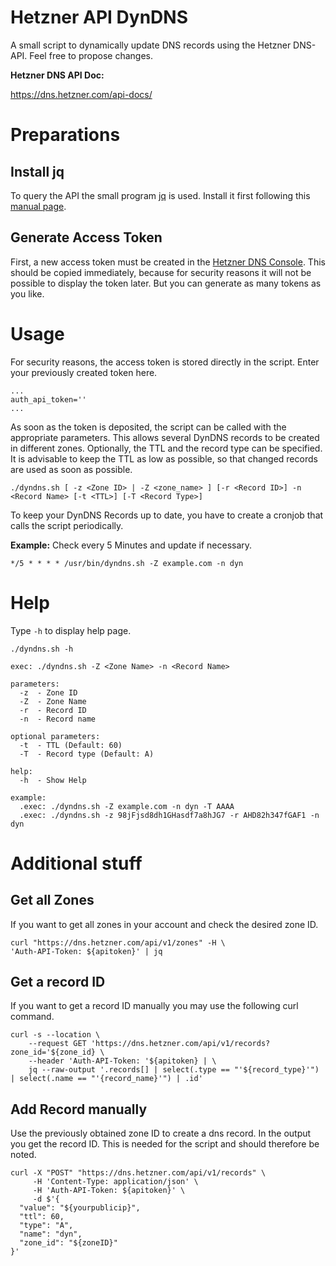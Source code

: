 # Hetzner API DynDNS

A small script to dynamically update DNS records using the Hetzner DNS-API. Feel free to propose changes.

**Hetzner DNS API Doc:**

https://dns.hetzner.com/api-docs/

# Preparations

## Install jq
To query the API the small program [jq](https://stedolan.github.io/jq/) is used. Install it first following this [manual page](https://stedolan.github.io/jq/download/).

## Generate Access Token
First, a new access token must be created in the [Hetzner DNS Console](https://dns.hetzner.com/). This should be copied immediately, because for security reasons it will not be possible to display the token later. But you can generate as many tokens as you like.

# Usage
For security reasons, the access token is stored directly in the script. Enter your previously created token here.
```
...
auth_api_token=''
...
```

As soon as the token is deposited, the script can be called with the appropriate parameters. This allows several DynDNS records to be created in different zones. Optionally, the TTL and the record type can be specified. It is advisable to keep the TTL as low as possible, so that changed records are used as soon as possible.
```
./dyndns.sh [ -z <Zone ID> | -Z <zone_name> ] [-r <Record ID>] -n <Record Name> [-t <TTL>] [-T <Record Type>]
```

To keep your DynDNS Records up to date, you have to create a cronjob that calls the script periodically. 

**Example:** Check every 5 Minutes and update if necessary.
```
*/5 * * * * /usr/bin/dyndns.sh -Z example.com -n dyn
```

# Help
Type `-h` to display help page.
```
./dyndns.sh -h
```
```
exec: ./dyndns.sh -Z <Zone Name> -n <Record Name>

parameters:
  -z  - Zone ID
  -Z  - Zone Name
  -r  - Record ID
  -n  - Record name

optional parameters:
  -t  - TTL (Default: 60)
  -T  - Record type (Default: A)

help:
  -h  - Show Help 

example:
  .exec: ./dyndns.sh -Z example.com -n dyn -T AAAA
  .exec: ./dyndns.sh -z 98jFjsd8dh1GHasdf7a8hJG7 -r AHD82h347fGAF1 -n dyn

``` 
# Additional stuff
## Get all Zones
If you want to get all zones in your account and check the desired zone ID.
```
curl "https://dns.hetzner.com/api/v1/zones" -H \
'Auth-API-Token: ${apitoken}' | jq
```
## Get a record ID
If you want to get a record ID manually you may use the following curl command.
```
curl -s --location \
    --request GET 'https://dns.hetzner.com/api/v1/records?zone_id='${zone_id} \
    --header 'Auth-API-Token: '${apitoken} | \
    jq --raw-output '.records[] | select(.type == "'${record_type}'") | select(.name == "'{record_name}'") | .id'
```
## Add Record manually
Use the previously obtained zone ID to create a dns record. 
In the output you get the record ID. This is needed for the script and should therefore be noted.
```
curl -X "POST" "https://dns.hetzner.com/api/v1/records" \
     -H 'Content-Type: application/json' \
     -H 'Auth-API-Token: ${apitoken}' \
     -d $'{
  "value": "${yourpublicip}",
  "ttl": 60,
  "type": "A",
  "name": "dyn",
  "zone_id": "${zoneID}"
}'
```

